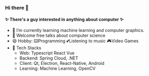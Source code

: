 ### Hi there 👋

#### ✨ There's a guy interested in anything about computer ✨

- 🌱 I’m currently learning machine learning and computer graphics.
- 💬 Welcome free talks about computer science
- 😄 Hobby: ⌨️Programming  💕Listening to music  🎮Video Games
- 🐼 Tech Stacks
  - Web: Typescript React Vue
  - Backend: Spring Cloud, .NET
  - Client: Qt, Electron, React-Native, Android
  - Learning: Machine Learning, OpenCV
